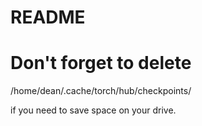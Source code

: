 # README

# Don't forget to delete

/home/dean/.cache/torch/hub/checkpoints/

if you need to save space on your drive.